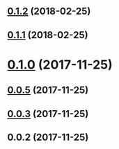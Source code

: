 <a name="0.1.2"></a>
## [0.1.2](https://github.com/ZeroNetJS/zeronet-uiserver/compare/v0.1.1...v0.1.2) (2018-02-25)



<a name="0.1.1"></a>
## [0.1.1](https://github.com/ZeroNetJS/zeronet-uiserver/compare/v0.1.0...v0.1.1) (2018-02-25)



<a name="0.1.0"></a>
# [0.1.0](https://github.com/ZeroNetJS/zeronet-js/compare/v0.0.5...v0.1.0) (2017-11-25)



<a name="0.0.5"></a>
## [0.0.5](https://github.com/ZeroNetJS/zeronet-js/compare/v0.0.3...v0.0.5) (2017-11-25)



<a name="0.0.3"></a>
## [0.0.3](https://github.com/ZeroNetJS/zeronet-js/compare/v0.0.2...v0.0.3) (2017-11-25)



<a name="0.0.2"></a>
## 0.0.2 (2017-11-25)



